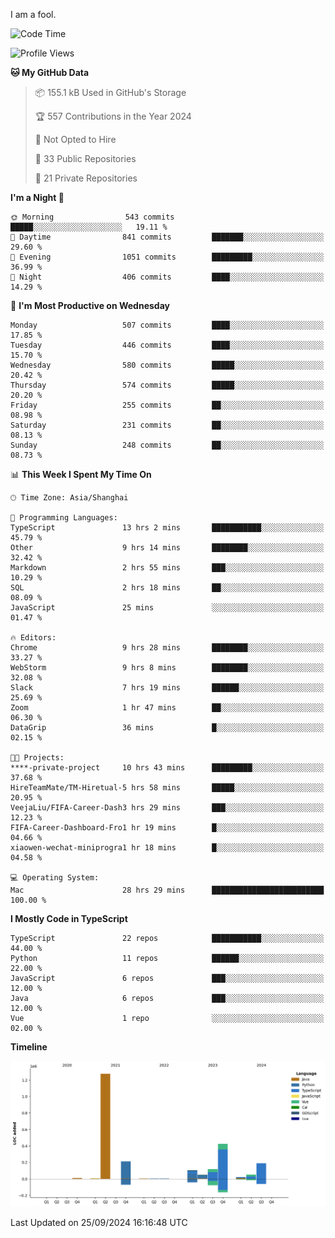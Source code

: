I am a fool.

<!--START_SECTION:waka-->
![Code Time](http://img.shields.io/badge/Code%20Time-1%2C859%20hrs%2032%20mins-blue)

![Profile Views](http://img.shields.io/badge/Profile%20Views-0-blue)

**🐱 My GitHub Data** 

> 📦 155.1 kB Used in GitHub's Storage 
 > 
> 🏆 557 Contributions in the Year 2024
 > 
> 🚫 Not Opted to Hire
 > 
> 📜 33 Public Repositories 
 > 
> 🔑 21 Private Repositories 
 > 
**I'm a Night 🦉** 

```text
🌞 Morning                543 commits         █████░░░░░░░░░░░░░░░░░░░░   19.11 % 
🌆 Daytime                841 commits         ███████░░░░░░░░░░░░░░░░░░   29.60 % 
🌃 Evening                1051 commits        █████████░░░░░░░░░░░░░░░░   36.99 % 
🌙 Night                  406 commits         ████░░░░░░░░░░░░░░░░░░░░░   14.29 % 
```
📅 **I'm Most Productive on Wednesday** 

```text
Monday                   507 commits         ████░░░░░░░░░░░░░░░░░░░░░   17.85 % 
Tuesday                  446 commits         ████░░░░░░░░░░░░░░░░░░░░░   15.70 % 
Wednesday                580 commits         █████░░░░░░░░░░░░░░░░░░░░   20.42 % 
Thursday                 574 commits         █████░░░░░░░░░░░░░░░░░░░░   20.20 % 
Friday                   255 commits         ██░░░░░░░░░░░░░░░░░░░░░░░   08.98 % 
Saturday                 231 commits         ██░░░░░░░░░░░░░░░░░░░░░░░   08.13 % 
Sunday                   248 commits         ██░░░░░░░░░░░░░░░░░░░░░░░   08.73 % 
```


📊 **This Week I Spent My Time On** 

```text
🕑︎ Time Zone: Asia/Shanghai

💬 Programming Languages: 
TypeScript               13 hrs 2 mins       ███████████░░░░░░░░░░░░░░   45.79 % 
Other                    9 hrs 14 mins       ████████░░░░░░░░░░░░░░░░░   32.42 % 
Markdown                 2 hrs 55 mins       ███░░░░░░░░░░░░░░░░░░░░░░   10.29 % 
SQL                      2 hrs 18 mins       ██░░░░░░░░░░░░░░░░░░░░░░░   08.09 % 
JavaScript               25 mins             ░░░░░░░░░░░░░░░░░░░░░░░░░   01.47 % 

🔥 Editors: 
Chrome                   9 hrs 28 mins       ████████░░░░░░░░░░░░░░░░░   33.27 % 
WebStorm                 9 hrs 8 mins        ████████░░░░░░░░░░░░░░░░░   32.08 % 
Slack                    7 hrs 19 mins       ██████░░░░░░░░░░░░░░░░░░░   25.69 % 
Zoom                     1 hr 47 mins        ██░░░░░░░░░░░░░░░░░░░░░░░   06.30 % 
DataGrip                 36 mins             █░░░░░░░░░░░░░░░░░░░░░░░░   02.15 % 

🐱‍💻 Projects: 
****-private-project     10 hrs 43 mins      █████████░░░░░░░░░░░░░░░░   37.68 % 
HireTeamMate/TM-Hiretual-5 hrs 58 mins       █████░░░░░░░░░░░░░░░░░░░░   20.95 % 
VeejaLiu/FIFA-Career-Dash3 hrs 29 mins       ███░░░░░░░░░░░░░░░░░░░░░░   12.23 % 
FIFA-Career-Dashboard-Fro1 hr 19 mins        █░░░░░░░░░░░░░░░░░░░░░░░░   04.66 % 
xiaowen-wechat-miniprogra1 hr 18 mins        █░░░░░░░░░░░░░░░░░░░░░░░░   04.58 % 

💻 Operating System: 
Mac                      28 hrs 29 mins      █████████████████████████   100.00 % 
```

**I Mostly Code in TypeScript** 

```text
TypeScript               22 repos            ███████████░░░░░░░░░░░░░░   44.00 % 
Python                   11 repos            ██████░░░░░░░░░░░░░░░░░░░   22.00 % 
JavaScript               6 repos             ███░░░░░░░░░░░░░░░░░░░░░░   12.00 % 
Java                     6 repos             ███░░░░░░░░░░░░░░░░░░░░░░   12.00 % 
Vue                      1 repo              ░░░░░░░░░░░░░░░░░░░░░░░░░   02.00 % 
```



**Timeline**

![Lines of Code chart](https://raw.githubusercontent.com/VeejaLiu/VeejaLiu/master/assets/bar_graph.png)


 Last Updated on 25/09/2024 16:16:48 UTC
<!--END_SECTION:waka-->
